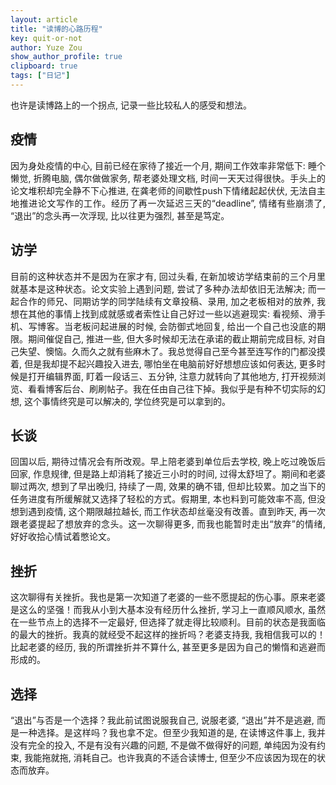 ```yaml
---
layout: article
title: "读博的心路历程"
key: quit-or-not
author: Yuze Zou
show_author_profile: true
clipboard: true
tags: ["日记"]
---
```


也许是读博路上的一个拐点, 记录一些比较私人的感受和想法。<!--more-->

<div style="margin: 0 auto" align="justify" markdown="1">

## 疫情

因为身处疫情的中心, 目前已经在家待了接近一个月, 期间工作效率非常低下: 睡个懒觉, 折腾电脑, 偶尔做做家务, 帮老婆处理文档, 时间一天天过得很快。手头上的论文堆积却完全静不下心推进, 在龚老师的间歇性push下情绪起起伏伏, 无法自主地推进论文写作的工作。经历了再一次延迟三天的“deadline”, 情绪有些崩溃了, “退出”的念头再一次浮现, 比以往更为强烈, 甚至是笃定。

## 访学

目前的这种状态并不是因为在家才有, 回过头看, 在新加坡访学结束前的三个月里就基本是这种状态。论文实验上遇到问题, 尝试了多种办法却依旧无法解决; 而一起合作的师兄、同期访学的同学陆续有文章投稿、录用, 加之老板相对的放养, 我想在其他的事情上找到成就感或者索性让自己好过一些以逃避现实: 看视频、滑手机、写博客。当老板问起进展的时候, 会防御式地回复, 给出一个自己也没底的期限。期间催促自己, 推进一些, 但大多时候却无法在承诺的截止期前完成目标, 对自己失望、懊恼。久而久之就有些麻木了。我总觉得自己至今甚至连写作的门都没摸着, 但是我却提不起兴趣投入进去, 哪怕坐在电脑前好好想想应该如何表达, 更多时候是打开编辑界面, 盯着一段话三、五分钟, 注意力就转向了其他地方, 打开视频浏览、看看博客后台、刷刷帖子。我在任由自己往下掉。我似乎是有种不切实际的幻想, 这个事情终究是可以解决的, 学位终究是可以拿到的。


## 长谈

回国以后, 期待过情况会有所改观。早上陪老婆到单位后去学校, 晚上吃过晚饭后回家, 作息规律, 但是路上却消耗了接近三小时的时间, 过得太舒坦了。期间和老婆聊过两次, 想到了早出晚归, 持续了一周, 效果的确不错, 但却比较累。加之当下的任务进度有所缓解就又选择了轻松的方式。假期里, 本也料到可能效率不高, 但没想到遇到疫情, 这个期限越拉越长, 而工作状态却丝毫没有改善。直到昨天, 再一次跟老婆提起了想放弃的念头。这一次聊得更多, 而我也能暂时走出“放弃”的情绪, 好好收拾心情试着憋论文。


## 挫折

这次聊得有关挫折。我也是第一次知道了老婆的一些不愿提起的伤心事。原来老婆是这么的坚强！而我从小到大基本没有经历什么挫折, 学习上一直顺风顺水, 虽然在一些节点上的选择不一定最好, 但选择了就走得比较顺利。目前的状态是我面临的最大的挫折。我真的就经受不起这样的挫折吗？老婆支持我, 我相信我可以的！比起老婆的经历, 我的所谓挫折并不算什么, 甚至更多是因为自己的懒惰和逃避而形成的。

## 选择

“退出”与否是一个选择？我此前试图说服我自己, 说服老婆, “退出”并不是逃避, 而是一种选择。是这样吗？我也拿不定。但至少我知道的是, 在读博这件事上, 我并没有完全的投入, 不是有没有兴趣的问题, 不是做不做得好的问题, 单纯因为没有约束, 我能拖就拖, 消耗自己。也许我真的不适合读博士, 但至少不应该因为现在的状态而放弃。

</div>